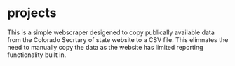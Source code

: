 # projects

This is a simple webscraper desigened to copy publically available data from the Colorado Secrtary of state website to a CSV file. This elimnates the need to manually copy the data as the website has limited reporting functionality built in. 
